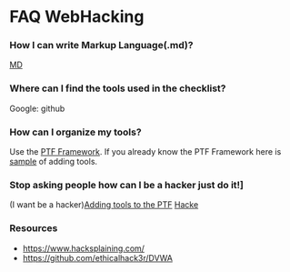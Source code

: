 # FAQ WebHacking

### How I can write Markup Language(.md)?
[MD](https://guides.github.com/features/mastering-markdown/)

### Where can I find the tools used in the checklist?
Google: <tool name> github 


### How can I organize my tools?
Use the [PTF Framework](https://github.com/trustedsec/ptf). If you already know the PTF Framework here is [sample](https://github.com/Zawadidone/WebHacking/blob/master/Others/Add%20tools.md) of adding tools.


### Stop asking people how can I be a hacker just do it!]
(I want be a hacker)[Adding tools to the PTF]()
[Hacke](https://www.linkedin.com/pulse/career-how-become-web-pentester-gergely-r%C3%A9vay/)

### Resources 
* https://www.hacksplaining.com/
* https://github.com/ethicalhack3r/DVWA
